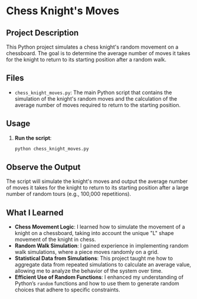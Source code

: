 # Chess Knight's Moves

## Project Description
This Python project simulates a chess knight's random movement on a chessboard. The goal is to determine the average number of moves it takes for the knight to return to its starting position after a random walk.

## Files
- `chess_knight_moves.py`: The main Python script that contains the simulation of the knight's random moves and the calculation of the average number of moves required to return to the starting position.

## Usage
1. **Run the script**:
   ```bash
   python chess_knight_moves.py
   ```
## Observe the Output
The script will simulate the knight's moves and output the average number of moves it takes for the knight to return to its starting position after a large number of random tours (e.g., 100,000 repetitions).
## What I Learned
- **Chess Movement Logic**: I learned how to simulate the movement of a knight on a chessboard, taking into account the unique "L" shape movement of the knight in chess.
- **Random Walk Simulation**: I gained experience in implementing random walk simulations, where a piece moves randomly on a grid.
- **Statistical Data from Simulations**: This project taught me how to aggregate data from repeated simulations to calculate an average value, allowing me to analyze the behavior of the system over time.
- **Efficient Use of Random Functions**: I enhanced my understanding of Python’s `random` functions and how to use them to generate random choices that adhere to specific constraints.